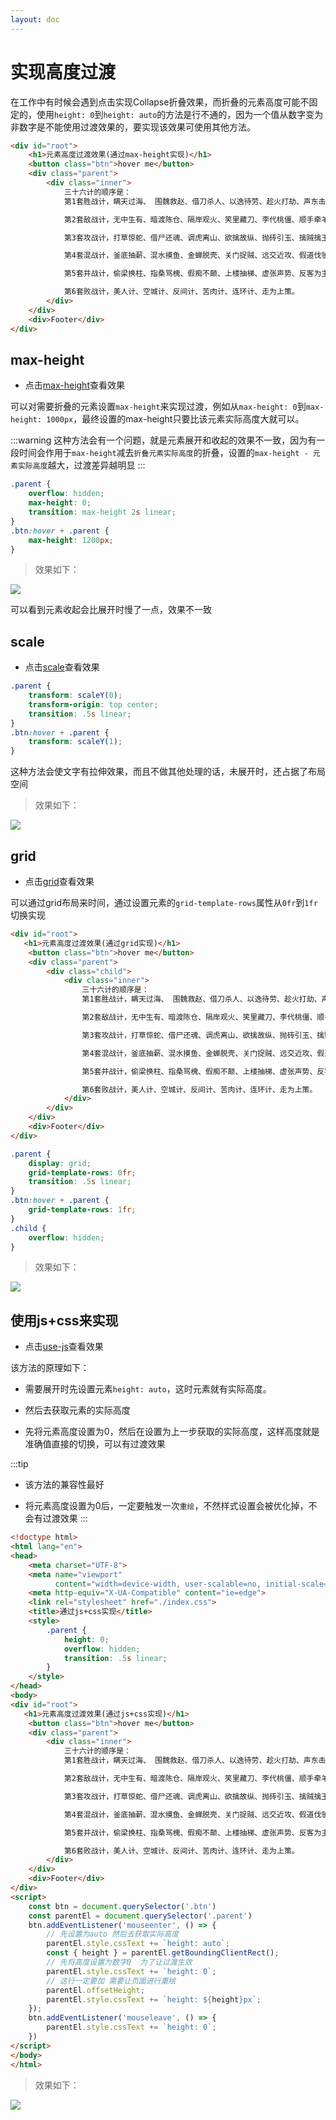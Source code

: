 ```yaml
---
layout: doc
---
```


# 实现高度过渡

在工作中有时候会遇到点击实现Collapse折叠效果，而折叠的元素高度可能不固定的，使用`height: 0`到`height: auto`的方法是行不通的，因为一个值从数字变为非数字是不能使用过渡效果的，要实现该效果可使用其他方法。

```html
<div id="root">
    <h1>元素高度过渡效果(通过max-height实现)</h1>
    <button class="btn">hover me</button>
    <div class="parent">
        <div class="inner">
            三十六计的顺序是：
            第1套胜战计，瞒天过海、 围魏救赵、借刀杀人、以逸待劳、趁火打劫、声东击西。

            第2套敌战计，无中生有、暗渡陈仓、隔岸观火、笑里藏刀、李代桃僵、顺手牵羊。

            第3套攻战计，打草惊蛇、借尸还魂、调虎离山、欲擒故纵、抛砖引玉、擒贼擒王。

            第4套混战计，釜底抽薪、混水摸鱼、金蝉脱壳、关门捉贼、远交近攻、假道伐虢、

            第5套并战计，偷梁换柱、指桑骂槐、假痴不颠、上楼抽梯、虚张声势、反客为主。

            第6套败战计，美人计、空城计、反间计、苦肉计、连环计、走为上策。
        </div>
    </div>
    <div>Footer</div>
</div>
```

## max-height

- 点击[max-height](https://mx52jing.github.io/Notes/css-related/transition-height/max-height.html)查看效果

可以对需要折叠的元素设置`max-height`来实现过渡，例如从`max-height: 0`到`max-height: 1000px`，最终设置的max-height只要比该元素实际高度大就可以。

:::warning
这种方法会有一个问题，就是元素展开和收起的效果不一致，因为有一段时间会作用于`max-height`减去`折叠元素实际高度`的折叠，设置的`max-height - 元素实际高度`越大，过渡差异越明显
:::

```css
.parent {
    overflow: hidden;
    max-height: 0;
    transition: max-height 2s linear;
}
.btn:hover + .parent {
    max-height: 1200px;
}
```

> 效果如下：

![](/image/css/transition-height-1.gif)

可以看到元素收起会比展开时慢了一点，效果不一致

## scale

- 点击[scale](https://mx52jing.github.io/Notes/css-related/transition-height/scale.html)查看效果

```css
.parent {
    transform: scaleY(0);
    transform-origin: top center;
    transition: .5s linear;
}
.btn:hover + .parent {
    transform: scaleY(1);
}
```

这种方法会使文字有拉伸效果，而且不做其他处理的话，未展开时，还占据了布局空间

> 效果如下：

![](/image/css/transition-height-2.gif)

## grid

- 点击[grid](https://mx52jing.github.io/Notes/css-related/transition-height/grid.html)查看效果

可以通过grid布局来时间，通过设置元素的`grid-template-rows`属性从`0fr`到`1fr`切换实现

```html
<div id="root">
   <h1>元素高度过渡效果(通过grid实现)</h1>
    <button class="btn">hover me</button>
    <div class="parent">
        <div class="child">
            <div class="inner">
                三十六计的顺序是：
                第1套胜战计，瞒天过海、 围魏救赵、借刀杀人、以逸待劳、趁火打劫、声东击西。

                第2套敌战计，无中生有、暗渡陈仓、隔岸观火、笑里藏刀、李代桃僵、顺手牵羊。

                第3套攻战计，打草惊蛇、借尸还魂、调虎离山、欲擒故纵、抛砖引玉、擒贼擒王。

                第4套混战计，釜底抽薪、混水摸鱼、金蝉脱壳、关门捉贼、远交近攻、假道伐虢、

                第5套并战计，偷梁换柱、指桑骂槐、假痴不颠、上楼抽梯、虚张声势、反客为主。

                第6套败战计，美人计、空城计、反间计、苦肉计、连环计、走为上策。
            </div>
        </div>
    </div>
    <div>Footer</div>
</div>
```

```css
.parent {
    display: grid;
    grid-template-rows: 0fr;
    transition: .5s linear;
}
.btn:hover + .parent {
    grid-template-rows: 1fr;
}
.child {
    overflow: hidden;
}
```

> 效果如下：

![](/image/css/transition-height-3.gif)

## 使用js+css来实现

- 点击[use-js](https://mx52jing.github.io/Notes/css-related/transition-height/use-js.html)查看效果

该方法的原理如下：
- 需要展开时先设置元素`height: auto`，这时元素就有实际高度。

- 然后去获取元素的实际高度
- 先将元素高度设置为0，然后在设置为上一步获取的实际高度，这样高度就是准确值直接的切换，可以有过渡效果

:::tip
- 该方法的兼容性最好

- 将元素高度设置为0后，一定要触发一次`重绘`，不然样式设置会被优化掉，不会有过渡效果
:::

```html
<!doctype html>
<html lang="en">
<head>
    <meta charset="UTF-8">
    <meta name="viewport"
          content="width=device-width, user-scalable=no, initial-scale=1.0, maximum-scale=1.0, minimum-scale=1.0">
    <meta http-equiv="X-UA-Compatible" content="ie=edge">
    <link rel="stylesheet" href="./index.css">
    <title>通过js+css实现</title>
    <style>
        .parent {
            height: 0;
            overflow: hidden;
            transition: .5s linear;
        }
    </style>
</head>
<body>
<div id="root">
   <h1>元素高度过渡效果(通过js+css实现)</h1>
    <button class="btn">hover me</button>
    <div class="parent">
        <div class="inner">
            三十六计的顺序是：
            第1套胜战计，瞒天过海、 围魏救赵、借刀杀人、以逸待劳、趁火打劫、声东击西。

            第2套敌战计，无中生有、暗渡陈仓、隔岸观火、笑里藏刀、李代桃僵、顺手牵羊。

            第3套攻战计，打草惊蛇、借尸还魂、调虎离山、欲擒故纵、抛砖引玉、擒贼擒王。

            第4套混战计，釜底抽薪、混水摸鱼、金蝉脱壳、关门捉贼、远交近攻、假道伐虢、

            第5套并战计，偷梁换柱、指桑骂槐、假痴不颠、上楼抽梯、虚张声势、反客为主。

            第6套败战计，美人计、空城计、反间计、苦肉计、连环计、走为上策。
        </div>
    </div>
    <div>Footer</div>
</div>
<script>
    const btn = document.querySelector('.btn')
    const parentEl = document.querySelector('.parent')
    btn.addEventListener('mouseenter', () => {
        // 先设置为auto 然后去获取实际高度
        parentEl.style.cssText += `height: auto`;
        const { height } = parentEl.getBoundingClientRect();
        // 先将高度设置为数字0  为了让过渡生效
        parentEl.style.cssText += `height: 0`;
        // 这行一定要加 需要让页面进行重绘
        parentEl.offsetHeight;
        parentEl.style.cssText += `height: ${height}px`;
    });
    btn.addEventListener('mouseleave', () => {
        parentEl.style.cssText += `height: 0`;
    })
</script>
</body>
</html>
```

> 效果如下：

![](/image/css/transition-height-4.gif)
